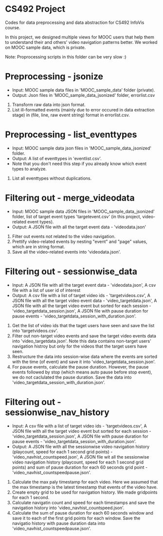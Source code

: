 # CS492 Project

Codes for data preprocessing and data abstraction for CS492 InfoVis course. 

In this project, we designed multiple views for MOOC users that help them to understand their and others' video navigation patterns better. We worked on MOOC sample data, which is private. 

Note: Proprocessing scripts in this folder can be very slow :) 

# Preprocessing - jsonize
  - Input: MOOC sample data files in 'MOOC_sample_data' folder (private).
  - Output: Json files in 'MOOC_sample_data_jsonized' folder, errorlist.csv
  1.  Transform raw data into json format. 
  2.  List ill-formatted events (mainly due to error occured in data extraction stage) in (file, line, raw event string) format in errorlist.csv. 

# Preprocessing - list_eventtypes
  - Input: MOOC sample data json files in 'MOOC_sample_data_jsonized' folder.
  - Output: A list of eventtypes in 'eventlist.csv'.
  - Note that you don't need this step if you already know which event types to analyze. 
  1.  List all eventtypes without duplications. 


# Filtering out - merge_videodata 
  - Input: MOOC sample data JSON files in 'MOOC_sample_data_jsonized' folder, list of target event types 'targetevent.csv' (in this project, video-related event types).
  - Output: A JSON file with all the target event data - 'videodata.json'
  1. Filter out events not related to the video navigation.
  2. Prettify video-related events by nesting "event" and "page" values, which are in string format.
  3. Save all the video-related events into 'videodata.json'.

# Filtering out - sessionwise_data 
  - Input: A JSON file with all the target event data - 'videodata.json', A csv file with a list of user id of interest 
  - Output: A csv file with a list of target video ids - 'targetvideos.csv', A JSON file with all the target video event data - 'video_targetdata.json', A JSON file with all the target video event but sorted for each session - 'video_targetdata_session.json', A JSON file with pause duration for pause events - 'video_targetdata_session_with_duration.json'.
  1. Get the list of video ids that the taget users have seen and save the list into 'targetvideos.csv'. 
  2. Filter out non-target video events and save the target video events data into 'video_targetdata.json'. Note this data contains non-target users' navigation histroy but only for the videos that the target users have seen. 
  3. Restructure the data into session-wise data where the events are sorted with the time (of event) and save it into 'video_targetdata_session.json'. 
  4. For pause events, calculate the pause duration. However, the pause events followed by stop (which means auto pause before stop event), we do not caclulated the pause duration. Save the data into 'video_targetdata_session_with_duration.json'. 
  
# Filtering out - sessionwise_nav_history 
  - Input: A csv file with a list of target video ids - 'targetvideos.csv', A JSON file with all the target video event but sorted for each session - 'video_targetdata_session.json', A JSON file with pause duration for pause events - 'video_targetdata_session_with_duration.json'.
  - Output: A JSON file with all the sessionwise video navigation history (playcount, speed for each 1 second grid points) - 'video_navhist_countspeed.json', A JSON file wit all the sessionwise video navigation history (playcount, speed for each 1 second grid points) and sum of pause duration for each 60 seconds grid point - 'video_navhist_countspeedpause.json'. 
  1. Calculate the max paly timestamp for each video. Here we assumed that the max timestamp is the latest timestamp that events of the video have. 
  2. Create empty grid to be used for navigation history. We made gridpoints for each 1 second. 
  3. Calculate navigatin count and speed for each timestamps and save the navigation history into 'video_navhist_countspeed.json'. 
  4. Calculate the sum of pause duration for each 60 seconds window and save it to each of the first grid points for each window. Save the navigatio history with pause duration data into 'video_navhist_countspeedpause.json'.
